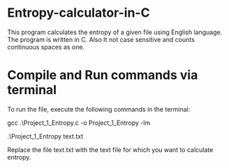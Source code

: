 # Entropy-calculator-in-C
This program calculates the entropy of a given file using English language. The program is written in C. Also It not case sensitive and counts continuous spaces as one.

# Compile and Run commands via terminal
To run the file, execute the following commands in the terminal:

gcc .\Project_1_Entropy.c -o Project_1_Entropy -lm

.\Project_1_Entropy text.txt

Replace the file text.txt with the text file for which you want to calculate entropy.
